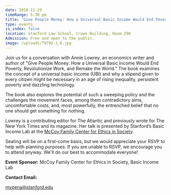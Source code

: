 ```yaml
---
date: 2018-11-29
timeRange: 5:30 pm
title: 'Give People Money: How a Universal Basic Income Would End Poverty, Revolutionize Work, and Remake the World'
type: events
is_index: false
location: Stanford Law School, Crown Building, Room 290
Admission: Free and open to the public. 
image: /uploads/79792-1_6.jpg
---
```


Join us for a conversation with Annie Lowrey, an economics writer and author of "Give People Money: How a Universal Basic Income Would End Poverty, Revolutionize Work, and Remake the World." The book examines the concept of a universal basic income (UBI) and why a stipend given to every citizen might be necessary in an age of rising inequality, persistent poverty and dazzling technology.

The book also explores the potential of such a sweeping policy and the challenges the movement faces, among them contradictory aims, uncomfortable costs, and, most powerfully, the entrenched belief that no one should get something for nothing.

Lowrey is a contributing editor for The Atlantic and previously wrote for The New York Times and its magazine. Her talk is presented by Stanford’s Basic Income Lab at the <a href="https://ethicsinsociety.stanford.edu/" target="_blank">McCoy Family Center for Ethics in Society</a>.

Seating will be on a first-come basis, but we would appreciate your RSVP to help with planning purposes. If you are unable to RSVP, we encourage you to attend anyway. We'll do our best to accommodate everyone!

**Event Sponsor:** 
McCoy Family Center for Ethics in Society, Basic Income Lab

**Contact Email:**
 
mvpena@stanford.edu